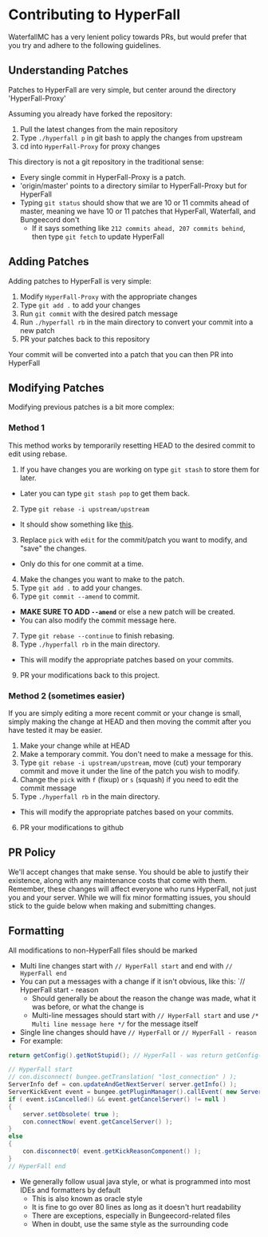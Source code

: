 Contributing to HyperFall
==========================
WaterfallMC has a very lenient policy towards PRs, but would prefer that you try and adhere to the following guidelines.

## Understanding Patches
Patches to HyperFall are very simple, but center around the directory 'HyperFall-Proxy'

Assuming you already have forked the repository:

1. Pull the latest changes from the main repository
2. Type `./hyperfall p` in git bash to apply the changes from upstream
3. cd into `HyperFall-Proxy` for proxy changes

This directory is not a git repository in the traditional sense:

- Every single commit in HyperFall-Proxy is a patch.
- 'origin/master' points to a directory similar to HyperFall-Proxy but for HyperFall
- Typing `git status` should show that we are 10 or 11 commits ahead of master, meaning we have 10 or 11 patches that HyperFall, Waterfall, and Bungeecord don't
  - If it says something like `212 commits ahead, 207 commits behind`, then type `git fetch` to update HyperFall

## Adding Patches
Adding patches to HyperFall is very simple:

1. Modify `HyperFall-Proxy` with the appropriate changes
2. Type `git add .` to add your changes
3. Run `git commit` with the desired patch message
4. Run `./hyperfall rb` in the main directory to convert your commit into a new patch
5. PR your patches back to this repository

Your commit will be converted into a patch that you can then PR into HyperFall

## Modifying Patches
Modifying previous patches is a bit more complex:

### Method 1
This method works by temporarily resetting HEAD to the desired commit to edit using rebase.

1. If you have changes you are working on type `git stash` to store them for later.
  - Later you can type `git stash pop` to get them back.
2. Type `git rebase -i upstream/upstream`
  - It should show something like [this](https://gist.github.com/Zbob750/e6bb220d3b734933c320).
3. Replace `pick` with `edit` for the commit/patch you want to modify, and "save" the changes.
  - Only do this for one commit at a time.
4. Make the changes you want to make to the patch.
5. Type `git add .` to add your changes.
6. Type `git commit --amend` to commit.
  - **MAKE SURE TO ADD `--amend`** or else a new patch will be created.
  - You can also modify the commit message here.
7. Type `git rebase --continue` to finish rebasing.
8. Type `./hyperfall rb` in the main directory.
  - This will modify the appropriate patches based on your commits.
9. PR your modifications back to this project.

### Method 2 (sometimes easier)
If you are simply editing a more recent commit or your change is small, simply making the change at HEAD and then moving the commit after you have tested it may be easier.

1. Make your change while at HEAD
2. Make a temporary commit. You don't need to make a message for this.
3. Type `git rebase -i upstream/upstream`, move (cut) your temporary commit and move it under the line of the patch you wish to modify.
4. Change the `pick` with `f` (fixup) or `s` (squash) if you need to edit the commit message
5. Type `./hyperfall rb` in the main directory.
  - This will modify the appropriate patches based on your commits.
6. PR your modifications to github


## PR Policy
We'll accept changes that make sense. You should be able to justify their existence, along with any maintenance costs that come with them. Remember, these changes will affect everyone who runs HyperFall, not just you and your server.
While we will fix minor formatting issues, you should stick to the guide below when making and submitting changes.

## Formatting
All modifications to non-HyperFall files should be marked
- Multi line changes start with `// HyperFall start` and end with `// HyperFall end`
- You can put a messages with a change if it isn't obvious, like this: `// HyperFall start - reason
  - Should generally be about the reason the change was made, what it was before, or what the change is
  - Multi-line messages should start with `// HyperFall start` and use `/* Multi line message here */` for the message itself
- Single line changes should have `// HyperFall` or `// HyperFall - reason`
- For example:
````java
return getConfig().getNotStupid(); // HyperFall - was return getConfig().getStupid();

// HyperFall start
// con.disconnect( bungee.getTranslation( "lost_connection" ) );
ServerInfo def = con.updateAndGetNextServer( server.getInfo() );
ServerKickEvent event = bungee.getPluginManager().callEvent( new ServerKickEvent( con, server.getInfo(), TextComponent.fromLegacyText( bungee.getTranslation( "lost_connection" ) ), def, ServerKickEvent.State.CONNECTED, ServerKickEvent.Cause.LOST_CONNECTION ) );
if ( event.isCancelled() && event.getCancelServer() != null )
{
    server.setObsolete( true );
    con.connectNow( event.getCancelServer() );
}
else
{
    con.disconnect0( event.getKickReasonComponent() );
}
// HyperFall end
````
- We generally follow usual java style, or what is programmed into most IDEs and formatters by default
  - This is also known as oracle style
  - It is fine to go over 80 lines as long as it doesn't hurt readability
  - There are exceptions, especially in Bungeecord-related files
  - When in doubt, use the same style as the surrounding code
